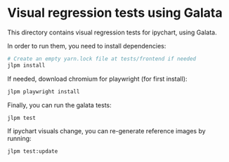 # Visual regression tests using Galata

This directory contains visual regression tests for ipychart, using Galata.

In order to run them, you need to install dependencies:

```bash
# Create an empty yarn.lock file at tests/frontend if needed
jlpm install
```

If needed, download chromium for playwright (for first install):

```bash
jlpm playwright install
```

Finally, you can run the galata tests:

```bash
jlpm test
```

If ipychart visuals change, you can re-generate reference images by running:

```bash
jlpm test:update
```